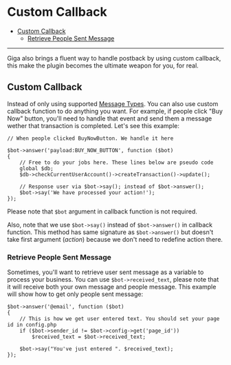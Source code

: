 # Custom Callback
- [Custom Callback](#custom-callback)
	- [Retrieve People Sent Message](#retrieve-people-sent-message)
	
---
Giga also brings a fluent way to handle postback by using custom callback, this make the plugin becomes the ultimate weapon for you, for real.

<a name="custom-callback"></a>
## Custom Callback
Instead of only using supported [Message Types](message-types). You can also use custom callback function to do anything you want. For example, if people click "Buy Now" button, you'll need to handle that event and send them a message wether that transaction is completed. Let's see this example:

```
// When people clicked BuyNowButton. We handle it here

$bot->answer('payload:BUY_NOW_BUTTON', function ($bot) 
{
	// Free to do your jobs here. These lines below are pseudo code
	global $db;
	$db->checkCurrentUserAccount()->createTransaction()->update();
	
	// Response user via $bot->say(); instead of $bot->answer();
	$bot->say('We have processed your action!');
});
``` 
Please note that `$bot` argument in callback function is not required.

Also, note that we use `$bot->say()` instead of `$bot->answer()` in callback function. This method has same signature as `$bot->answer()` but doesn't take first argument (*action*) because we don't need to redefine action there. 

<a name="retrieve-people-sent-message"></a>
### Retrieve People Sent Message
Sometimes, you'll want to retrieve user sent message as a variable to process your business. You can use `$bot->received_text`, please note that it will receive both your own message and people message. This example will show how to get only people sent message:

```
$bot->answer('@email', function ($bot)
{
	// This is how we get user entered text. You should set your page id in config.php
	if ($bot->sender_id != $bot->config->get('page_id'))
		$received_text = $bot->received_text;

	$bot->say("You've just entered ". $received_text);
});
```